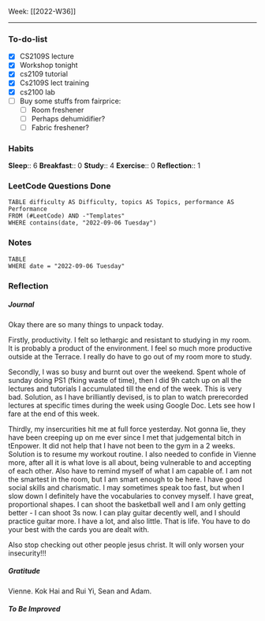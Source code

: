 Week: [[2022-W36]]
- - -
### To-do-list
- [x] CS2109S lecture 
- [x] Workshop tonight
- [x] cs2109 tutorial
- [x] Cs2109S lect training
- [x] cs2100 lab
- [ ] Buy some stuffs from fairprice:
	- [ ] Room freshener
	- [ ] Perhaps dehumidifier? 
	- [ ] Fabric freshener?

### Habits
**Sleep**:: 6
**Breakfast**:: 0
**Study**:: 4
**Exercise**:: 0
**Reflection**:: 1

### LeetCode Questions Done
```dataview
TABLE difficulty AS Difficulty, topics AS Topics, performance AS Performance
FROM (#LeetCode) AND -"Templates"
WHERE contains(date, "2022-09-06 Tuesday") 
```

### Notes
```dataview
TABLE
WHERE date = "2022-09-06 Tuesday"
```

### Reflection
##### Journal
Okay there are so many things to unpack today. 

Firstly, productivity. I felt so lethargic and resistant to studying in my room. It is probably a product of the environment. I feel so much more productive outside at the Terrace. I really do have to go out of my room more to study.

Secondly, I was so busy and burnt out over the weekend. Spent whole of sunday doing PS1 (fking waste of time), then I did 9h catch up on all the lectures and tutorials I accumulated till the end of the week. This is very bad. Solution, as I have brilliantly devised, is to plan to watch prerecorded lectures at specific times during the week using Google Doc. Lets see how I fare at the end of this week.

Thirdly, my insercurities hit me at full force yesterday. Not gonna lie, they have been creeping up on me ever since I met that judgemental bitch in tEnpower. It did not help that I have not been to the gym in a 2 weeks. Solution is to resume my workout routine. I also needed to confide in Vienne more, after all it is what love is all about, being vulnerable to and accepting of each other. Also have to remind myself of what I am capable of. I am not the smartest in the room, but I am smart enough to be here. I have good social skills and charismatic. I may sometimes speak too fast, but when I slow down I definitely have the vocabularies to convey myself. I have great, proportional shapes. I can shoot the basketball well and I am only getting better - I can shoot 3s now. I can play guitar decently well, and I should practice guitar more. I have a lot, and also little. That is life. You have to do your best with the cards you are dealt with.  

Also stop checking out other people jesus christ. It will only worsen your insecurity!!! 

##### Gratitude
Vienne. Kok Hai and Rui Yi, Sean and Adam.

##### To Be Improved
